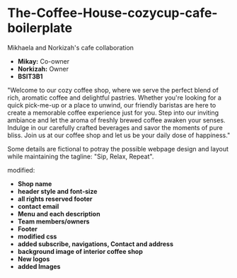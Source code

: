 # The-Coffee-House-cozycup-cafe-boilerplate

Mikhaela and Norkizah's cafe collaboration
- **Mikay:** Co-owner
- **Norkizah:** Owner
- **BSIT3B1** 
  
"Welcome to our cozy coffee shop, where we serve the perfect blend of rich, aromatic coffee and delightful pastries. Whether you're looking for a quick pick-me-up or a place to unwind, our friendly baristas are here to create a memorable coffee experience just for you. Step into our inviting ambiance and let the aroma of freshly brewed coffee awaken your senses. Indulge in our carefully crafted beverages and savor the moments of pure bliss. Join us at our coffee shop and let us be your daily dose of happiness."

Some details are fictional to potray the possible webpage design and layout while maintaining the tagline: "Sip, Relax, Repeat".

modified: 
- **Shop name**
- **header style and font-size**
- **all rights reserved footer**
- **contact email**
- **Menu and each description**
- **Team members/owners**
- **Footer**
- **modified css**
- **added subscribe, navigations, Contact and address**
- **background image of interior coffee shop**
- **New logos**
- **added Images**


